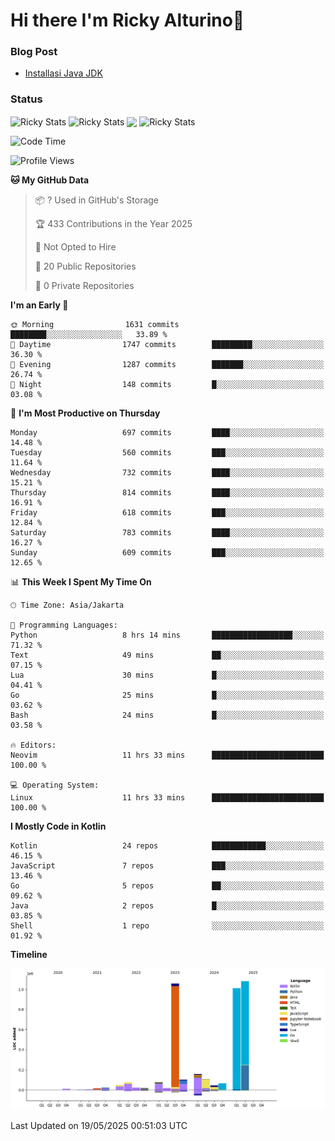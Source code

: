 # Hi there I'm Ricky Alturino👋

### Blog Post

<!-- BLOG-POST-LIST:START -->

- [Installasi Java JDK](https://onirutla.medium.com/installasi-java-jdk-ec701beeb5cb?source=rss-d9d81c918cc9------2)
<!-- BLOG-POST-LIST:END -->

### Status

<img align="center" alt="Ricky Stats" src="https://github-readme-stats.vercel.app/api?username=Alturino&theme=dark&show_icons=true&hide_border=false" />
<img align="center" alt="Ricky Stats" src="https://github-readme-stats.vercel.app/api/top-langs/?username=Alturino&theme=dark&show_icons=true&layout=compact"/>
<img align="center" width="640px" src="https://github-readme-stats.vercel.app/api/wakatime?username=Alturino&layout=compact&hide_border=true&theme=dark">
<img align="center" alt="Ricky Stats" src="https://leetcard.jacoblin.cool/alturino?border=0&radius=20&ext=activity"/>

<!--START_SECTION:waka-->
![Code Time](http://img.shields.io/badge/Code%20Time-1%2C218%20hrs%2017%20mins-blue)

![Profile Views](http://img.shields.io/badge/Profile%20Views-0-blue)

**🐱 My GitHub Data** 

> 📦 ? Used in GitHub's Storage 
 > 
> 🏆 433 Contributions in the Year 2025
 > 
> 🚫 Not Opted to Hire
 > 
> 📜 20 Public Repositories 
 > 
> 🔑 0 Private Repositories 
 > 
**I'm an Early 🐤** 

```text
🌞 Morning                1631 commits        ████████░░░░░░░░░░░░░░░░░   33.89 % 
🌆 Daytime                1747 commits        █████████░░░░░░░░░░░░░░░░   36.30 % 
🌃 Evening                1287 commits        ███████░░░░░░░░░░░░░░░░░░   26.74 % 
🌙 Night                  148 commits         █░░░░░░░░░░░░░░░░░░░░░░░░   03.08 % 
```
📅 **I'm Most Productive on Thursday** 

```text
Monday                   697 commits         ████░░░░░░░░░░░░░░░░░░░░░   14.48 % 
Tuesday                  560 commits         ███░░░░░░░░░░░░░░░░░░░░░░   11.64 % 
Wednesday                732 commits         ████░░░░░░░░░░░░░░░░░░░░░   15.21 % 
Thursday                 814 commits         ████░░░░░░░░░░░░░░░░░░░░░   16.91 % 
Friday                   618 commits         ███░░░░░░░░░░░░░░░░░░░░░░   12.84 % 
Saturday                 783 commits         ████░░░░░░░░░░░░░░░░░░░░░   16.27 % 
Sunday                   609 commits         ███░░░░░░░░░░░░░░░░░░░░░░   12.65 % 
```


📊 **This Week I Spent My Time On** 

```text
🕑︎ Time Zone: Asia/Jakarta

💬 Programming Languages: 
Python                   8 hrs 14 mins       ██████████████████░░░░░░░   71.32 % 
Text                     49 mins             ██░░░░░░░░░░░░░░░░░░░░░░░   07.15 % 
Lua                      30 mins             █░░░░░░░░░░░░░░░░░░░░░░░░   04.41 % 
Go                       25 mins             █░░░░░░░░░░░░░░░░░░░░░░░░   03.62 % 
Bash                     24 mins             █░░░░░░░░░░░░░░░░░░░░░░░░   03.58 % 

🔥 Editors: 
Neovim                   11 hrs 33 mins      █████████████████████████   100.00 % 

💻 Operating System: 
Linux                    11 hrs 33 mins      █████████████████████████   100.00 % 
```

**I Mostly Code in Kotlin** 

```text
Kotlin                   24 repos            ████████████░░░░░░░░░░░░░   46.15 % 
JavaScript               7 repos             ███░░░░░░░░░░░░░░░░░░░░░░   13.46 % 
Go                       5 repos             ██░░░░░░░░░░░░░░░░░░░░░░░   09.62 % 
Java                     2 repos             █░░░░░░░░░░░░░░░░░░░░░░░░   03.85 % 
Shell                    1 repo              ░░░░░░░░░░░░░░░░░░░░░░░░░   01.92 % 
```



**Timeline**

![Lines of Code chart](https://raw.githubusercontent.com/Alturino/Alturino/main/assets/bar_graph.png)


 Last Updated on 19/05/2025 00:51:03 UTC
<!--END_SECTION:waka-->
